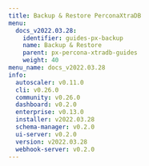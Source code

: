 ```yaml
---
title: Backup & Restore PerconaXtraDB
menu:
  docs_v2022.03.28:
    identifier: guides-px-backup
    name: Backup & Restore
    parent: px-percona-xtradb-guides
    weight: 40
menu_name: docs_v2022.03.28
info:
  autoscaler: v0.11.0
  cli: v0.26.0
  community: v0.26.0
  dashboard: v0.2.0
  enterprise: v0.13.0
  installer: v2022.03.28
  schema-manager: v0.2.0
  ui-server: v0.2.0
  version: v2022.03.28
  webhook-server: v0.2.0
---
```


